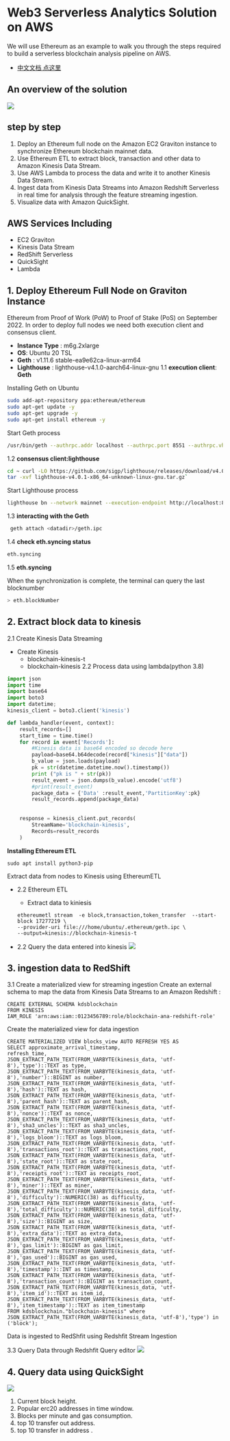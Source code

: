 # **Web3** **Serverless** Analytics Solution on AWS
We will use Ethereum as an example to walk you through the steps required to build a serverless blockchain analysis pipeline on AWS.

* [中文文档 点这里](./README_CN.md)


## **An overview of the solution**

![](./assets/architecture.jpg)


## **step by step**
1. Deploy an Ethereum full node on the Amazon EC2 Graviton instance to synchronize Ethereum blockchain mainnet data.
2. Use Ethereum ETL to extract block, transaction and other data to Amazon Kinesis Data Stream.
3. Use AWS Lambda to process the data and write it to another Kinesis Data Stream.
4. Ingest data from Kinesis Data Streams into Amazon Redshift Serverless in real time for analysis through the feature streaming ingestion.
5. Visualize data with Amazon QuickSight.


## **AWS Services Including**

* EC2 Graviton
* Kinesis Data Stream
* RedShift Serverless
* QuickSight
* Lambda

## 1. Deploy Ethereum Full Node on Graviton Instance

Ethereum from Proof of Work (PoW) to Proof of Stake (PoS) on September 2022. In order to deploy full nodes we need both execution client and consensus client.

* **Instance Type** : m6g.2xlarge
* **OS**: Ubuntu 20 TSL
* **Geth** : v1.11.6 stable-ea9e62ca-linux-arm64
* **Lighthouse** : lighthouse-v4.1.0-aarch64-linux-gnu
1.1 **execution client**: **Geth**

Installing Geth on Ubuntu

```bash
sudo add-apt-repository ppa:ethereum/ethereum
sudo apt-get update -y
sudo apt-get upgrade -y
sudo apt-get install ethereum -y
```
Start Geth process

```bash
/usr/bin/geth --authrpc.addr localhost --authrpc.port 8551 --authrpc.vhosts localhost --authrpc.jwtsecret /tmp/jwtsecret --syncmode snap --http --http.api personal,eth,net,web3,txpool --http.corsdomain *
```
1.2 **consensus client:lighthouse**

```bash
cd ~ curl -LO https://github.com/sigp/lighthouse/releases/download/v4.0.1/lighthouse-v4.0.1-x86_64-unknown-linux-gnu.tar.gz 
tar -xvf lighthouse-v4.0.1-x86_64-unknown-linux-gnu.tar.gz`
```
Start Lighthouse  process

```bash
lighthouse bn --network mainnet --execution-endpoint http://localhost:8551 --execution-jwt /tmp/jwtsecret --checkpoint-sync-url=https://mainnet.checkpoint.sigp.io  --disable-deposit-contract-sync
```
1.3 **interacting with the Geth**

```bash
 geth attach <datadir>/geth.ipc
```
1.4 **check  eth.syncing status**

```bash
eth.syncing
```
1.5 **eth.syncing**

When the synchronization is complete, the terminal can query the last blocknumber

```bash
> eth.blockNumber
```
## **2. Extract block data to kinesis**

2.1 Create Kinesis Data Streaming

* Create Kinesis
  * blockchain-kinesis-t
  * blockchain-kinesis
    2.2 Process data using lambda(python 3.8)

```python
import json
import time
import base64
import boto3
import datetime;
kinesis_client = boto3.client('kinesis')

def lambda_handler(event, context):
    result_records=[]
    start_time = time.time() 
    for record in event['Records']:
        #Kinesis data is base64 encoded so decode here
        payload=base64.b64decode(record["kinesis"]["data"])
        b_value = json.loads(payload)     
        pk = str(datetime.datetime.now().timestamp())
        print ("pk is " + str(pk))
        result_event = json.dumps(b_value).encode('utf8')
        #print(result_event)      
        package_data = {'Data' :result_event,'PartitionKey':pk}
        result_records.append(package_data)
      
      
    response = kinesis_client.put_records(
        StreamName='blockchain-kinesis',
        Records=result_records
    )
```
**Installing Ethereum ETL**

`sudo apt install python3-pip`

Extract data from nodes to Kinesis using EthereumETL

* 2.2 Ethereum ETL
  * Extract data to kiniesis

  ```
  ethereumetl stream  -e block,transaction,token_transfer  --start-block 17277219 \
  --provider-uri file:///home/ubuntu/.ethereum/geth.ipc \
  --output=kinesis://blockchain-kinesis-t
  ```
* 2.2 Query the data entered into kinesis
  ![](./assets/kinesis-1.jpg)

## 3. ingestion data to RedShift

3.1   Create a materialized view for streaming ingestion
Create an external schema to map the data from Kinesis Data Streams to an Amazon Redshift :

```
CREATE EXTERNAL SCHEMA kdsblockchain
FROM KINESIS
IAM_ROLE 'arn:aws:iam::0123456789:role/blockchain-ana-redshift-role'
```
Create the materialized view for data ingestion

```
CREATE MATERIALIZED VIEW blocks_view AUTO REFRESH YES AS
SELECT approximate_arrival_timestamp,
refresh_time,
JSON_EXTRACT_PATH_TEXT(FROM_VARBYTE(kinesis_data, 'utf-8'),'type')::TEXT as type,
JSON_EXTRACT_PATH_TEXT(FROM_VARBYTE(kinesis_data, 'utf-8'),'number')::BIGINT as number,
JSON_EXTRACT_PATH_TEXT(FROM_VARBYTE(kinesis_data, 'utf-8'),'hash')::TEXT as hash,
JSON_EXTRACT_PATH_TEXT(FROM_VARBYTE(kinesis_data, 'utf-8'),'parent_hash')::TEXT as parent_hash,
JSON_EXTRACT_PATH_TEXT(FROM_VARBYTE(kinesis_data, 'utf-8'),'nonce')::TEXT as nonce,
JSON_EXTRACT_PATH_TEXT(FROM_VARBYTE(kinesis_data, 'utf-8'),'sha3_uncles')::TEXT as sha3_uncles,
JSON_EXTRACT_PATH_TEXT(FROM_VARBYTE(kinesis_data, 'utf-8'),'logs_bloom')::TEXT as logs_bloom,
JSON_EXTRACT_PATH_TEXT(FROM_VARBYTE(kinesis_data, 'utf-8'),'transactions_root')::TEXT as transactions_root,
JSON_EXTRACT_PATH_TEXT(FROM_VARBYTE(kinesis_data, 'utf-8'),'state_root')::TEXT as state_root,
JSON_EXTRACT_PATH_TEXT(FROM_VARBYTE(kinesis_data, 'utf-8'),'receipts_root')::TEXT as receipts_root,
JSON_EXTRACT_PATH_TEXT(FROM_VARBYTE(kinesis_data, 'utf-8'),'miner')::TEXT as miner,
JSON_EXTRACT_PATH_TEXT(FROM_VARBYTE(kinesis_data, 'utf-8'),'difficulty')::NUMERIC(38) as difficulty,
JSON_EXTRACT_PATH_TEXT(FROM_VARBYTE(kinesis_data, 'utf-8'),'total_difficulty')::NUMERIC(38) as total_difficulty,
JSON_EXTRACT_PATH_TEXT(FROM_VARBYTE(kinesis_data, 'utf-8'),'size')::BIGINT as size,
JSON_EXTRACT_PATH_TEXT(FROM_VARBYTE(kinesis_data, 'utf-8'),'extra_data')::TEXT as extra_data,
JSON_EXTRACT_PATH_TEXT(FROM_VARBYTE(kinesis_data, 'utf-8'),'gas_limit')::BIGINT as gas_limit,
JSON_EXTRACT_PATH_TEXT(FROM_VARBYTE(kinesis_data, 'utf-8'),'gas_used')::BIGINT as gas_used,
JSON_EXTRACT_PATH_TEXT(FROM_VARBYTE(kinesis_data, 'utf-8'),'timestamp')::INT as timestamp,
JSON_EXTRACT_PATH_TEXT(FROM_VARBYTE(kinesis_data, 'utf-8'),'transaction_count')::BIGINT as transaction_count,
JSON_EXTRACT_PATH_TEXT(FROM_VARBYTE(kinesis_data, 'utf-8'),'item_id')::TEXT as item_id,
JSON_EXTRACT_PATH_TEXT(FROM_VARBYTE(kinesis_data, 'utf-8'),'item_timestamp')::TEXT as item_timestamp
FROM kdsblockchain."blockchain-kinesis" where JSON_EXTRACT_PATH_TEXT(FROM_VARBYTE(kinesis_data, 'utf-8'),'type') in ('block');
```
Data is ingested to RedShfit using Redshfit Stream Ingestion

3.3 Query Data through Redshfit Query editor
![](./assets/redshift-data.jpg)

## 4. Query data using QuickSight

![](./assets/quicksight.jpg)

1. Current block height.
2. Popular erc20 addresses in time window.
3. Blocks per minute and gas consumption.
4. top 10 transfer out address.
5. top 10 transfer in address .
